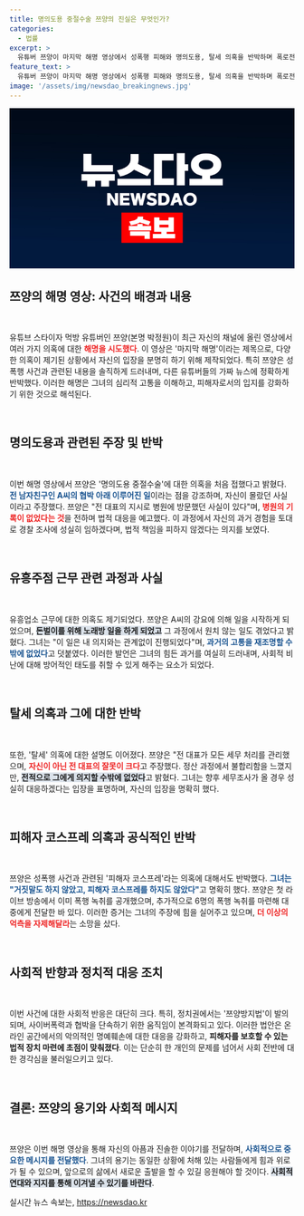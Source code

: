 ```yaml
---
title: 명의도용 중절수술 쯔양의 진실은 무엇인가?
categories:
  - 법률
excerpt: >
  유튜버 쯔양이 마지막 해명 영상에서 성폭행 피해와 명의도용, 탈세 의혹을 반박하며 폭로전이 벌어졌다. 사이버 렉카 협박 사건이 논란이 되면서 정치권에서는 쯔양방지법이 발의되고 있다.
feature_text: >
  유튜버 쯔양이 마지막 해명 영상에서 성폭행 피해와 명의도용, 탈세 의혹을 반박하며 폭로전이 벌어졌다. 사이버 렉카 협박 사건이 논란이 되면서 정치권에서는 쯔양방지법이 발의되고 있다.
image: '/assets/img/newsdao_breakingnews.jpg'
---
```


<p><img src="/assets/img/newsdao_breakingnews.jpg" alt="implanttips 속보" /></p>

<h2 data-ke-size="size26">쯔양의 해명 영상: 사건의 배경과 내용</h2>

<p data-ke-size="size16">&nbsp;</p>

<p>유튜브 스타이자 먹방 유튜버인 쯔양(본명 박정원)이 최근 자신의 채널에 올린 영상에서 여러 가지 의혹에 대한 <b><span style="color: #ee2323;">해명을 시도했다</span></b>. 이 영상은 '마지막 해명'이라는 제목으로, 다양한 의혹이 제기된 상황에서 자신의 입장을 분명히 하기 위해 제작되었다. 특히 쯔양은 성폭행 사건과 관련된 내용을 솔직하게 드러내며, 다른 유튜버들의 가짜 뉴스에 정확하게 반박했다. 이러한 해명은 그녀의 심리적 고통을 이해하고, 피해자로서의 입지를 강화하기 위한 것으로 해석된다. </p>

<p data-ke-size="size16">&nbsp;</p>

<h2 data-ke-size="size26">명의도용과 관련된 주장 및 반박</h2>

<p data-ke-size="size16">&nbsp;</p>

<p>이번 해명 영상에서 쯔양은 '명의도용 중절수술'에 대한 의혹을 처음 접했다고 밝혔다. <b><span style="color: #1a5490;">전 남자친구인 A씨의 협박 아래 이루어진 일</span></b>이라는 점을 강조하며, 자신이 몰랐던 사실이라고 주장했다. 쯔양은 "전 대표의 지시로 병원에 방문했던 사실이 있다"며, <b><span style="color: #ee2323;">병원의 기록이 없었다는 것</span></b>을 전하며 법적 대응을 예고했다. 이 과정에서 자신의 과거 경험을 토대로 경찰 조사에 성실히 임하겠다며, 법적 책임을 피하지 않겠다는 의지를 보였다.</p>

<p data-ke-size="size16">&nbsp;</p>

<h2 data-ke-size="size26">유흥주점 근무 관련 과정과 사실</h2>

<p data-ke-size="size16">&nbsp;</p>

<p>유흥업소 근무에 대한 의혹도 제기되었다. 쯔양은 A씨의 강요에 의해 일을 시작하게 되었으며, <b><span style="background-color: #21538527;">돈벌이를 위해 노래방 일을 하게 되었고</span></b> 그 과정에서 원치 않는 일도 겪었다고 밝혔다. 그녀는 "이 일은 내 의지와는 관계없이 진행되었다"며, <b><span style="color: #1a5490;">과거의 고통을 재조명할 수밖에 없었다</span></b>고 덧붙였다. 이러한 발언은 그녀의 힘든 과거를 여실히 드러내며, 사회적 비난에 대해 방어적인 태도를 취할 수 있게 해주는 요소가 되었다.</p>

<p data-ke-size="size16">&nbsp;</p>

<h2 data-ke-size="size26">탈세 의혹과 그에 대한 반박</h2>

<p data-ke-size="size16">&nbsp;</p>

<p>또한, '탈세' 의혹에 대한 설명도 이어졌다. 쯔양은 "전 대표가 모든 세무 처리를 관리했으며, <b><span style="color: #ee2323;">자신이 아닌 전 대표의 잘못이 크다</span></b>고 주장했다. 정산 과정에서 불합리함을 느꼈지만, <b><span style="background-color: #21538527;">전적으로 그에게 의지할 수밖에 없었다</span></b>고 밝혔다. 그녀는 향후 세무조사가 올 경우 성실히 대응하겠다는 입장을 표명하며, 자신의 입장을 명확히 했다.</p>

<p data-ke-size="size16">&nbsp;</p>

<h2 data-ke-size="size26">피해자 코스프레 의혹과 공식적인 반박</h2>

<p data-ke-size="size16">&nbsp;</p>

<p>쯔양은 성폭행 사건과 관련된 '피해자 코스프레'라는 의혹에 대해서도 반박했다. <b><span style="color: #1a5490;">그녀는 "거짓말도 하지 않았고, 피해자 코스프레를 하지도 않았다"</span></b>고 명확히 했다. 쯔양은 첫 라이브 방송에서 이미 폭행 녹취를 공개했으며, 추가적으로 6명의 폭행 녹취를 마련해 대중에게 전달한 바 있다. 이러한 증거는 그녀의 주장에 힘을 실어주고 있으며, <b><span style="color: #ee2323;">더 이상의 억측을 자제해달라</span></b>는 소망을 샀다.</p>

<p data-ke-size="size16">&nbsp;</p>

<h2 data-ke-size="size26">사회적 반향과 정치적 대응 조치</h2>

<p data-ke-size="size16">&nbsp;</p>

<p>이번 사건에 대한 사회적 반응은 대단히 크다. 특히, 정치권에서는 '쯔양방지법'이 발의되며, 사이버폭력과 협박을 단속하기 위한 움직임이 본격화되고 있다. 이러한 법안은 온라인 공간에서의 악의적인 명예훼손에 대한 대응을 강화하고, <b><span style="foreground: #21538527;">피해자를 보호할 수 있는 법적 장치 마련에 초점이 맞춰졌다</span></b>. 이는 단순히 한 개인의 문제를 넘어서 사회 전반에 대한 경각심을 불러일으키고 있다.</p>

<p data-ke-size="size16">&nbsp;</p>

<h2 data-ke-size="size26">결론: 쯔양의 용기와 사회적 메시지</h2>

<p data-ke-size="size16">&nbsp;</p>

<p>쯔양은 이번 해명 영상을 통해 자신의 아픔과 진솔한 이야기를 전달하며, <b><span style="color: #1a5490;">사회적으로 중요한 메시지를 전달했다</span></b>. 그녀의 용기는 동일한 상황에 처해 있는 사람들에게 힘과 위로가 될 수 있으며, 앞으로의 삶에서 새로운 출발을 할 수 있길 응원해야 할 것이다. <b><span style="background-color: #21538527;">사회적 연대와 지지를 통해 이겨낼 수 있기를 바란다</span></b>. </p>
실시간 뉴스 속보는, <a href="https://newsdao.kr" rel="dofollow">https://newsdao.kr</a>


